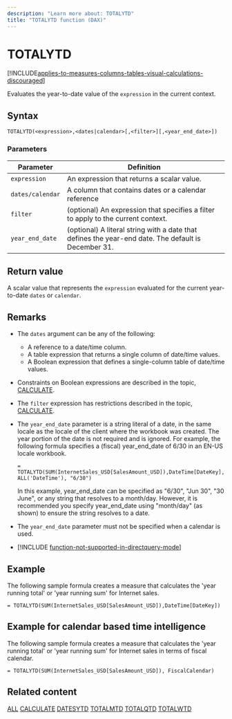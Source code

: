 ```yaml
---
description: "Learn more about: TOTALYTD"
title: "TOTALYTD function (DAX)"
---
```

# TOTALYTD

[!INCLUDE[applies-to-measures-columns-tables-visual-calculations-discouraged](includes/applies-to-measures-columns-tables-visual-calculations-discouraged.md)]

Evaluates the year-to-date value of the `expression` in the current context.

## Syntax

```dax
TOTALYTD(<expression>,<dates|calendar>[,<filter>][,<year_end_date>])
```

### Parameters

|Parameter|Definition|
|-------------|--------------|
|`expression`|An expression that returns a scalar value.|
|`dates/calendar`|A column that contains dates or a calendar reference|
|`filter`|(optional) An expression that specifies a filter to apply to the current context.|
|`year_end_date`|(optional) A literal string with a date that defines the year-end date. The default is December 31.|

## Return value

A scalar value that represents the `expression` evaluated for the current year-to-date `dates` or `calendar`.

## Remarks

- The `dates` argument can be any of the following:
  - A reference to a date/time column.
  - A table expression that returns a single column of date/time values.
  - A Boolean expression that defines a single-column table of date/time values.

- Constraints on Boolean expressions are described in the topic, [CALCULATE](calculate-function-dax.md).

- The `filter` expression has restrictions described in the topic, [CALCULATE](calculate-function-dax.md).

- The `year_end_date` parameter is a string literal of a date, in the same locale as the locale of the client where the workbook was created. The year portion of the date is not required and is ignored. For example, the following formula specifies a (fiscal) year_end_date of 6/30 in an EN-US locale workbook.

    ```dax
    = TOTALYTD(SUM(InternetSales_USD[SalesAmount_USD]),DateTime[DateKey], ALL('DateTime'), "6/30")
    ```

    In this example, year_end_date can be specified as "6/30", "Jun 30", "30 June", or any string that resolves to a month/day. However, it is recommended you specify year_end_date using "month/day" (as shown) to ensure the string resolves to a date.

- The `year_end_date` parameter must not be specified when a calendar is used.

- [!INCLUDE [function-not-supported-in-directquery-mode](includes/function-not-supported-in-directquery-mode.md)]

## Example

The following sample formula creates a measure that calculates the 'year running total' or 'year running sum' for Internet sales.

```dax
= TOTALYTD(SUM(InternetSales_USD[SalesAmount_USD]),DateTime[DateKey])
```

## Example for calendar based time intelligence

The following sample formula creates a measure that calculates the 'year running total' or 'year running sum' for Internet sales in terms of fiscal calendar.

```dax
= TOTALYTD(SUM(InternetSales_USD[SalesAmount_USD]), FiscalCalendar)
```

## Related content

[ALL](all-function-dax.md)
[CALCULATE](calculate-function-dax.md)
[DATESYTD](datesytd-function-dax.md)
[TOTALMTD](totalmtd-function-dax.md)
[TOTALQTD](totalqtd-function-dax.md)
[TOTALWTD](totalwtd-function-dax.md)
